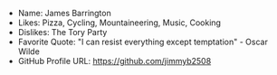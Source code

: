 - Name: James Barrington
- Likes: Pizza, Cycling, Mountaineering, Music, Cooking
- Dislikes: The Tory Party
- Favorite Quote: "I can resist everything except temptation" - Oscar Wilde
- GitHub Profile URL: https://github.com/jimmyb2508